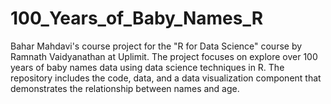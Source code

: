 # 100_Years_of_Baby_Names_R
Bahar Mahdavi's course project for the "R for Data Science" course by Ramnath Vaidyanathan at Uplimit. The project focuses on explore over 100 years of baby names data using data science techniques in R. The repository includes the code, data, and a data visualization component that demonstrates the relationship between names and age. 
